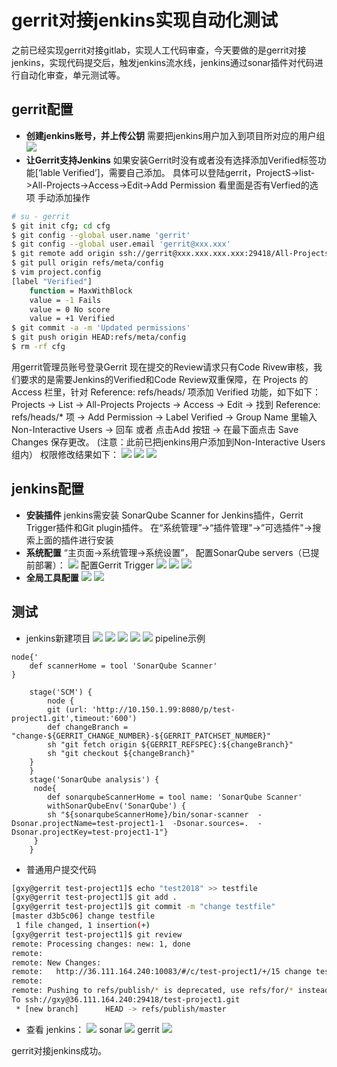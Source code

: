 # gerrit对接jenkins实现自动化测试

之前已经实现gerrit对接gitlab，实现人工代码审查，今天要做的是gerrit对接jenkins，实现代码提交后，触发jenkins流水线，jenkins通过sonar插件对代码进行自动化审查，单元测试等。

## gerrit配置
- **创建jenkins账号，并上传公钥**
  需要把jenkins用户加入到项目所对应的用户组
![](images/gerrit_jenkins_user.png)
- **让Gerrit支持Jenkins**
如果安装Gerrit时没有或者没有选择添加Verified标签功能[‘lable Verified’]，需要自己添加。
具体可以登陆gerrit，ProjectS->list->All-Projects->Access->Edit->Add Permission 看里面是否有Verfied的选项
手动添加操作
```bash
# su - gerrit
$ git init cfg; cd cfg
$ git config --global user.name 'gerrit'
$ git config --global user.email 'gerrit@xxx.xxx'
$ git remote add origin ssh://gerrit@xxx.xxx.xxx.xxx:29418/All-Projects
$ git pull origin refs/meta/config
$ vim project.config
[label "Verified"]
    function = MaxWithBlock
    value = -1 Fails
    value = 0 No score
    value = +1 Verified
$ git commit -a -m 'Updated permissions'
$ git push origin HEAD:refs/meta/config
$ rm -rf cfg
```
用gerrit管理员账号登录Gerrit
现在提交的Review请求只有Code Rivew审核，我们要求的是需要Jenkins的Verified和Code Review双重保障，在 Projects 的 Access 栏里，针对 Reference: refs/heads/ 项添加 Verified 功能，如下如下：
Projects -> List -> All-Projects
Projects -> Access -> Edit -> 找到 Reference: refs/heads/* 项 -> Add Permission -> Label Verified -> Group Name 里输入 Non-Interactive Users -> 回车 或者 点击Add 按钮 -> 在最下面点击 Save Changes 保存更改。
(注意：此前已把jenkins用户添加到Non-Interactive Users组内）
权限修改结果如下：
![](images/gerrit_jenkins_lable1.png)
![](images/gerrit_jenkins_lable2.png)
![](images/gerrit_jenkins_lable3.png)
## jenkins配置
- **安装插件**
  jenkins需安装 SonarQube Scanner for Jenkins插件，Gerrit Trigger插件和Git plugin插件。
在“系统管理”->“插件管理"->”可选插件"->搜索上面的插件进行安装
- **系统配置**
  “主页面->系统管理->系统设置”，
  配置SonarQube servers（已提前部署）：
![](images/jenkins_sonar.png)
  配置Gerrit Trigger
![](images/jenkins_gerrit_trigger1.png)
![](images/jenkins_gerrit_trigger2.png)
![](images/jenkins_gerrit_trigger3.png)
- **全局工具配置**
![](images/jenkins_tool1.png)
![](images/jenkins_tool2.png)  
## 测试
- jenkins新建项目
![](images/test1.png)
![](images/test2.png) 
![](images/test3.png) 
![](images/test4.png) 
![](images/test5.png) 
pipeline示例
```
node{'
	def scannerHome = tool 'SonarQube Scanner'
}

    stage('SCM') {
        node {
        git (url: 'http://10.150.1.99:8080/p/test-project1.git',timeout:'600')
        def changeBranch = "change-${GERRIT_CHANGE_NUMBER}-${GERRIT_PATCHSET_NUMBER}"
        sh "git fetch origin ${GERRIT_REFSPEC}:${changeBranch}"
        sh "git checkout ${changeBranch}"
    }
    }
	stage('SonarQube analysis') {
     node{
        def sonarqubeScannerHome = tool name: 'SonarQube Scanner'
        withSonarQubeEnv('SonarQube') {
        sh "${sonarqubeScannerHome}/bin/sonar-scanner  -Dsonar.projectName=test-project1-1  -Dsonar.sources=.  -Dsonar.projectKey=test-project1-1"}
     }
    }
```

- 普通用户提交代码
```bash
[gxy@gerrit test-project1]$ echo "test2018" >> testfile 
[gxy@gerrit test-project1]$ git add .
[gxy@gerrit test-project1]$ git commit -m "change testfile"
[master d3b5c06] change testfile
 1 file changed, 1 insertion(+)
[gxy@gerrit test-project1]$ git review
remote: Processing changes: new: 1, done    
remote: 
remote: New Changes:
remote:   http://36.111.164.240:10083/#/c/test-project1/+/15 change testfile
remote: 
remote: Pushing to refs/publish/* is deprecated, use refs/for/* instead.
To ssh://gxy@36.111.164.240:29418/test-project1.git
 * [new branch]      HEAD -> refs/publish/master
```
- 查看
 jenkins：
 ![](images/test6.png)
 sonar
 ![](images/test7.png)
 gerrit
 ![](images/test8.png)

gerrit对接jenkins成功。